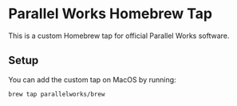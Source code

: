 # Parallel Works Homebrew Tap

This is a custom Homebrew tap for official Parallel Works software.

## Setup

You can add the custom tap on MacOS by running:

```
brew tap parallelworks/brew
```

